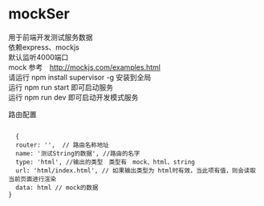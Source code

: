 # mockSer
用于前端开发测试服务数据<br />
依赖express、mockjs<br />
默认监听4000端口<br />
mock 参考　http://mockjs.com/examples.html <br />
请运行 npm install supervisor -g  安装到全局 <br />
运行 npm run start 即可启动服务 <br />
运行 npm run dev 即可启动开发模式服务 <br />
<p> 路由配置
  </p>
<pre>
<code>
  {
  router: '',  // 路由名称地址
  name: '测试String的数据', //路由的名字
  type: 'html', //输出的类型　类型有　mock、html、string
  url: 'html/index.html', // 如果输出类型为 html时有效，当此项有值，则会读取当前页面进行渲染
  data: html // mock的数据
}
  </code>
</pre>
